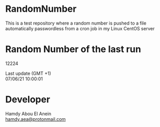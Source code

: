 # RandomNumber    
This is a test repository where a random number is pushed to a file automatically passwordless from a cron job in my Linux CentOS server    
# Random Number of the last run   
12224
      
Last update (GMT +1)    
07/06/21 10:00:01
# Developer    
Hamdy Abou El Anein   
hamdy.aea@protonmail.com
